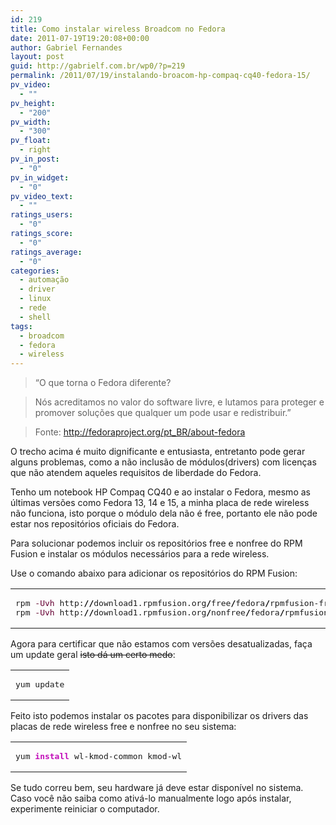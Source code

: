 ```yaml
---
id: 219
title: Como instalar wireless Broadcom no Fedora
date: 2011-07-19T19:20:08+00:00
author: Gabriel Fernandes
layout: post
guid: http://gabrielf.com.br/wp0/?p=219
permalink: /2011/07/19/instalando-broacom-hp-compaq-cq40-fedora-15/
pv_video:
  - ""
pv_height:
  - "200"
pv_width:
  - "300"
pv_float:
  - right
pv_in_post:
  - "0"
pv_in_widget:
  - "0"
pv_video_text:
  - ""
ratings_users:
  - "0"
ratings_score:
  - "0"
ratings_average:
  - "0"
categories:
  - automação
  - driver
  - linux
  - rede
  - shell
tags:
  - broadcom
  - fedora
  - wireless
---
```

> &#8220;O que torna o Fedora diferente?
  
> Nós acreditamos no valor do software livre, e lutamos para proteger e promover soluções que qualquer um pode usar e redistribuir.&#8221;
  
> Fonte: <http://fedoraproject.org/pt_BR/about-fedora>

O trecho acima é muito dignificante e entusiasta, entretanto pode gerar alguns problemas, como a não inclusão de módulos(drivers) com licenças que não atendem aqueles requisitos de liberdade do Fedora.

Tenho um notebook HP Compaq CQ40 e ao instalar o Fedora, mesmo as últimas versões como Fedora 13, 14 e 15, a minha placa de rede wireless não funciona, isto porque o módulo dela não é free, portanto ele não pode estar nos repositórios oficiais do Fedora.

<!--more-->

Para solucionar podemos incluir os repositórios free e nonfree do RPM Fusion e instalar os módulos necessários para a rede wireless.

Use o comando abaixo para adicionar os repositórios do RPM Fusion:

<div class="wp_codebox">
  <table>
    <tr id="p21930">
      <td class="code" id="p219code30">
        <pre class="bash" style="font-family:monospace;">rpm <span style="color: #660033;">-Uvh</span> http:<span style="color: #000000; font-weight: bold;">//</span>download1.rpmfusion.org<span style="color: #000000; font-weight: bold;">/</span>free<span style="color: #000000; font-weight: bold;">/</span>fedora<span style="color: #000000; font-weight: bold;">/</span>rpmfusion-free-release-stable.noarch.rpm
rpm <span style="color: #660033;">-Uvh</span> http:<span style="color: #000000; font-weight: bold;">//</span>download1.rpmfusion.org<span style="color: #000000; font-weight: bold;">/</span>nonfree<span style="color: #000000; font-weight: bold;">/</span>fedora<span style="color: #000000; font-weight: bold;">/</span>rpmfusion-nonfree-release-stable.noarch.rpm</pre>
      </td>
    </tr>
  </table>
</div>

Agora para certificar que não estamos com versões desatualizadas, faça um update geral <del datetime="2011-07-19T22:37:50+00:00">isto dá um certo medo</del>:

<div class="wp_codebox">
  <table>
    <tr id="p21931">
      <td class="code" id="p219code31">
        <pre class="bash" style="font-family:monospace;">yum update</pre>
      </td>
    </tr>
  </table>
</div>

Feito isto podemos instalar os pacotes para disponibilizar os drivers das placas de rede wireless free e nonfree no seu sistema:

<div class="wp_codebox">
  <table>
    <tr id="p21932">
      <td class="code" id="p219code32">
        <pre class="bash" style="font-family:monospace;">yum <span style="color: #c20cb9; font-weight: bold;">install</span> wl-kmod-common kmod-wl</pre>
      </td>
    </tr>
  </table>
</div>

Se tudo correu bem, seu hardware já deve estar disponível no sistema. Caso você não saiba como ativá-lo manualmente logo após instalar, experimente reiniciar o computador.